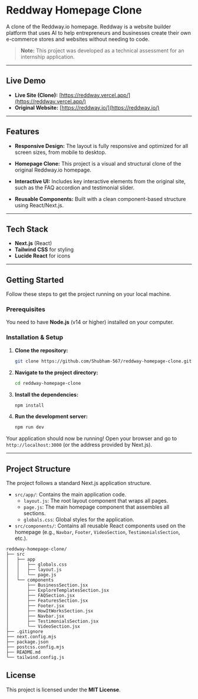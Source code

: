# Reddway Homepage Clone

A clone of the Reddway.io homepage. Reddway is a website builder platform that uses AI to help entrepreneurs and businesses create their own e-commerce stores and websites without needing to code.

> **Note:** This project was developed as a technical assessment for an internship application.

---

## Live Demo

- **Live Site (Clone):** [https://reddway.vercel.app/](https://reddway.vercel.app/)
- **Original Website:** [https://reddway.io/](https://reddway.io/)

---

## Features

- **Responsive Design:** The layout is fully responsive and optimized for all screen sizes, from mobile to desktop.

- **Homepage Clone:** This project is a visual and structural clone of the original Reddway.io homepage.

- **Interactive UI:** Includes key interactive elements from the original site, such as the FAQ accordion and testimonial slider.

- **Reusable Components:** Built with a clean component-based structure using React/Next.js.

---

## Tech Stack

- **Next.js** (React)
- **Tailwind CSS** for styling
- **Lucide React** for icons

---

## Getting Started

Follow these steps to get the project running on your local machine.

### Prerequisites

You need to have **Node.js** (v14 or higher) installed on your computer.

### Installation & Setup

1.  **Clone the repository:**

    ```sh
    git clone https://github.com/Shubham-567/reddway-homepage-clone.git 
    ```

2.  **Navigate to the project directory:**

    ```sh
    cd reddway-homepage-clone
    ```

3.  **Install the dependencies:**

    ```sh
    npm install
    ```

4.  **Run the development server:**
    ```sh
    npm run dev
    ```

Your application should now be running! Open your browser and go to `http://localhost:3000` (or the address provided by Next.js).

---

## Project Structure

The project follows a standard Next.js application structure.

- `src/app/`: Contains the main application code.
  - `layout.js`: The root layout component that wraps all pages.
  - `page.js`: The main homepage component that assembles all sections.
  - `globals.css`: Global styles for the application.
- `src/components/`: Contains all reusable React components used on the homepage (e.g., `Navbar`, `Footer`, `VideoSection`, `TestimonialsSection`, etc.).

```plaintext
reddway-homepage-clone/
├── src
│   ├── app
│   │   ├── globals.css
│   │   ├── layout.js
│   │   └── page.js
│   └── components
│       ├── BusinessSection.jsx
│       ├── ExploreTemplatesSection.jsx
│       ├── FAQSection.jsx
│       ├── FeaturesSection.jsx
│       ├── Footer.jsx
│       ├── HowItWorksSection.jsx
│       ├── Navbar.jsx
│       ├── TestimonialsSection.jsx
│       └── VideoSection.jsx
├── .gitignore
├── next.config.mjs
├── package.json
├── postcss.config.mjs
├── README.md
└── tailwind.config.js
```

## License

This project is licensed under the **MIT License**.
